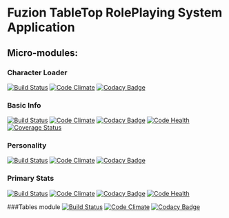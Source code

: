 # Fuzion TableTop RolePlaying System Application## Micro-modules:### Character Loader[![Build Status](https://travis-ci.org/Krypticdator/FSTTRPGCharacterLoader.svg?branch=master)](https://travis-ci.org/Krypticdator/FSTTRPGCharacterLoader)[![Code Climate](https://codeclimate.com/github/Krypticdator/FSTTRPGCharacterLoader/badges/gpa.svg)](https://codeclimate.com/github/Krypticdator/FSTTRPGCharacterLoader)[![Codacy Badge](https://api.codacy.com/project/badge/Grade/8e0666593987483c9d6d561133b3cd7b)](https://www.codacy.com/app/toni-nurmi/FSTTRPGCharacterLoader?utm_source=github.com&amp;utm_medium=referral&amp;utm_content=Krypticdator/FSTTRPGCharacterLoader&amp;utm_campaign=Badge_Grade)### Basic  Info[![Build Status](https://travis-ci.org/Krypticdator/FSTTRPGBasicInfo.svg?branch=master)](https://travis-ci.org/Krypticdator/FSTTRPGBasicInfo)[![Code Climate](https://codeclimate.com/github/Krypticdator/FSTTRPGBasicInfo/badges/gpa.svg)](https://codeclimate.com/github/Krypticdator/FSTTRPGBasicInfo)[![Codacy Badge](https://api.codacy.com/project/badge/Grade/a9fc4ad9a48c4b81820cc53d0761a4e5)](https://www.codacy.com/app/toni-nurmi/FSTTRPGBasicInfo?utm_source=github.com&amp;amp;utm_medium=referral&amp;amp;utm_content=Krypticdator/FSTTRPGBasicInfo&amp;amp;utm_campaign=Badge_Grade)[![Code Health](https://landscape.io/github/Krypticdator/FSTTRPGBasicInfo/master/landscape.svg?style=flat)](https://landscape.io/github/Krypticdator/FSTTRPGBasicInfo/master)[![Coverage Status](https://coveralls.io/repos/github/Krypticdator/FSTTRPGBasicInfo/badge.svg?branch=master)](https://coveralls.io/github/Krypticdator/FSTTRPGBasicInfo?branch=master)### Personality[![Build Status](https://travis-ci.org/Krypticdator/FSTTRPGPersonality.svg?branch=master)](https://travis-ci.org/Krypticdator/FSTTRPGPersonality)[![Code Climate](https://codeclimate.com/github/Krypticdator/FSTTRPGPersonality/badges/gpa.svg)](https://codeclimate.com/github/Krypticdator/FSTTRPGPersonality)[![Codacy Badge](https://api.codacy.com/project/badge/Grade/f92a56fd75d8476f91a77b426906f77b)](https://www.codacy.com/app/toni-nurmi/FSTTRPGPersonality?utm_source=github.com&amp;utm_medium=referral&amp;utm_content=Krypticdator/FSTTRPGPersonality&amp;utm_campaign=Badge_Grade)### Primary Stats[![Build Status](https://travis-ci.org/Krypticdator/FSTTRPGPrimaryStats.svg?branch=master)](https://travis-ci.org/Krypticdator/FSTTRPGPrimaryStats)[![Code Climate](https://codeclimate.com/github/Krypticdator/FSTTRPGPrimaryStats/badges/gpa.svg)](https://codeclimate.com/github/Krypticdator/FSTTRPGPrimaryStats)[![Codacy Badge](https://api.codacy.com/project/badge/Grade/468d53472eda4ef69cdea12414bb0943)](https://www.codacy.com/app/toni-nurmi/FSTTRPGPrimaryStats?utm_source=github.com&amp;utm_medium=referral&amp;utm_content=Krypticdator/FSTTRPGPrimaryStats&amp;utm_campaign=Badge_Grade)[![Code Health](https://landscape.io/github/Krypticdator/FSTTRPGPrimaryStats/master/landscape.svg?style=flat)](https://landscape.io/github/Krypticdator/FSTTRPGPrimaryStats/master)###Tables module [![Build Status](https://travis-ci.org/Krypticdator/FSTTRPGTables.svg?branch=master)](https://travis-ci.org/Krypticdator/FSTTRPGTables) [![Code Climate](https://codeclimate.com/github/Krypticdator/FSTTRPGTables/badges/gpa.svg)](https://codeclimate.com/github/Krypticdator/FSTTRPGTables) [![Codacy Badge](https://api.codacy.com/project/badge/Grade/640373d2c5324669abd958f3c3357f20)](https://www.codacy.com/app/toni-nurmi/FSTTRPGTables?utm_source=github.com&amp;utm_medium=referral&amp;utm_content=Krypticdator/FSTTRPGTables&amp;utm_campaign=Badge_Grade)